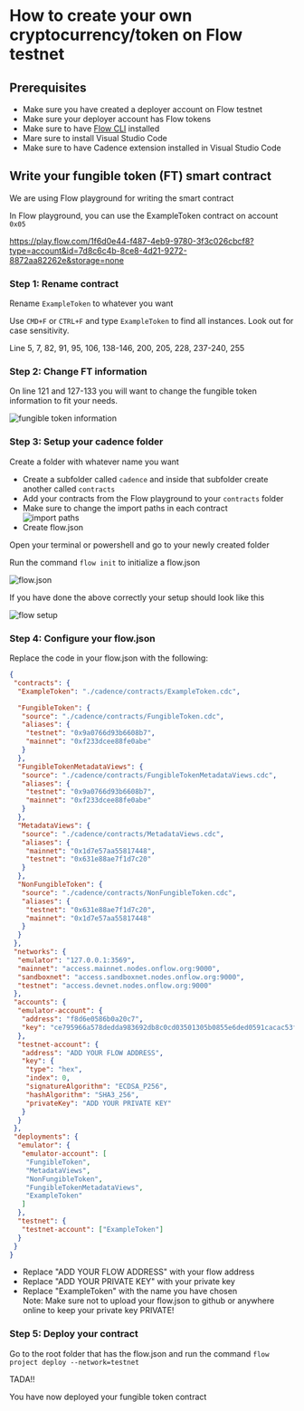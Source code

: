 # How to create your own cryptocurrency/token on Flow testnet

## Prerequisites

- Make sure you have created a deployer account on Flow testnet
- Make sure your deployer account has Flow tokens
- Make sure to have [Flow CLI](https://developers.flow.com/tools/flow-cli/install) installed
- Mare sure to install Visual Studio Code
- Make sure to have Cadence extension installed in Visual Studio Code

## Write your fungible token (FT) smart contract

We are using Flow playground for writing the smart contract

In Flow playground, you can use the ExampleToken contract on account `0x05`

<https://play.flow.com/1f6d0e44-f487-4eb9-9780-3f3c026cbcf8?type=account&id=7d8c6c4b-8ce8-4d21-9272-8872aa82262e&storage=none>

### Step 1: Rename contract

Rename `ExampleToken` to whatever you want

Use `CMD+F` or `CTRL+F` and type `ExampleToken` to find all instances. Look out for case sensitivity.

Line 5, 7, 82, 91, 95, 106, 138-146, 200, 205, 228, 237-240, 255

### Step 2: Change FT information

On line 121 and 127-133 you will want to change the fungible token information to fit your needs.

![fungible token information](https://i.imgur.com/hG8y3hV.png)

### Step 3: Setup your cadence folder

Create a folder with whatever name you want

- Create a subfolder called `cadence` and inside that subfolder create another called `contracts`
- Add your contracts from the Flow playground to your `contracts` folder
- Make sure to change the import paths in each contract  
  ![import paths](https://i.imgur.com/GIMiXZQ.png)
- Create flow.json

Open your terminal or powershell and go to your newly created folder

Run the command `flow init` to initialize a flow.json

![flow.json](https://i.imgur.com/ws0YjvK.png)

If you have done the above correctly your setup should look like this

![flow setup](https://i.imgur.com/V1qqR2C.png)

### Step 4: Configure your flow.json

Replace the code in your flow.json with the following:

```json
{
 "contracts": {
  "ExampleToken": "./cadence/contracts/ExampleToken.cdc",

  "FungibleToken": {
   "source": "./cadence/contracts/FungibleToken.cdc",
   "aliases": {
    "testnet": "0x9a0766d93b6608b7",
    "mainnet": "0xf233dcee88fe0abe"
   }
  },
  "FungibleTokenMetadataViews": {
   "source": "./cadence/contracts/FungibleTokenMetadataViews.cdc",
   "aliases": {
    "testnet": "0x9a0766d93b6608b7",
    "mainnet": "0xf233dcee88fe0abe"
   }
  },
  "MetadataViews": {
   "source": "./cadence/contracts/MetadataViews.cdc",
   "aliases": {
    "mainnet": "0x1d7e57aa55817448",
    "testnet": "0x631e88ae7f1d7c20"
   }
  },
  "NonFungibleToken": {
   "source": "./cadence/contracts/NonFungibleToken.cdc",
   "aliases": {
    "testnet": "0x631e88ae7f1d7c20",
    "mainnet": "0x1d7e57aa55817448"
   }
  }
 },
 "networks": {
  "emulator": "127.0.0.1:3569",
  "mainnet": "access.mainnet.nodes.onflow.org:9000",
  "sandboxnet": "access.sandboxnet.nodes.onflow.org:9000",
  "testnet": "access.devnet.nodes.onflow.org:9000"
 },
 "accounts": {
  "emulator-account": {
   "address": "f8d6e0586b0a20c7",
   "key": "ce795966a578dedda983692db8c0cd03501305b0855e6ded0591cacac53ffc26"
  },
  "testnet-account": {
   "address": "ADD YOUR FLOW ADDRESS",
   "key": {
    "type": "hex",
    "index": 0,
    "signatureAlgorithm": "ECDSA_P256",
    "hashAlgorithm": "SHA3_256",
    "privateKey": "ADD YOUR PRIVATE KEY"
   }
  }
 },
 "deployments": {
  "emulator": {
   "emulator-account": [
    "FungibleToken",
    "MetadataViews",
    "NonFungibleToken",
    "FungibleTokenMetadataViews",
    "ExampleToken"
   ]
  },
  "testnet": {
   "testnet-account": ["ExampleToken"]
  }
 }
}
```

- Replace "ADD YOUR FLOW ADDRESS" with your flow address
- Replace "ADD YOUR PRIVATE KEY" with your private key
- Replace "ExampleToken" with the name you have chosen  
  Note: Make sure not to upload your flow.json to github or anywhere online to keep your private key PRIVATE!

### Step 5: Deploy your contract

Go to the root folder that has the flow.json and run the command `flow project deploy --network=testnet`

TADA!!

You have now deployed your fungible token contract
